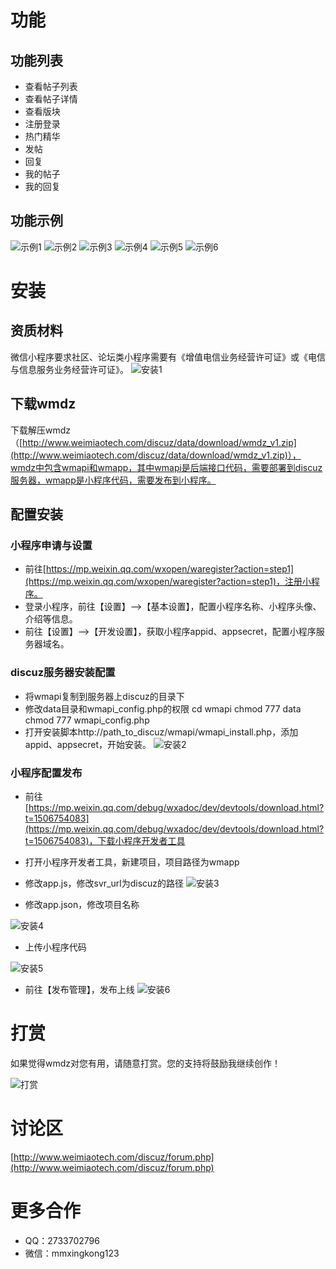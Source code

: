 # 功能
## 功能列表
- 查看帖子列表
- 查看帖子详情
- 查看版块
- 注册登录
- 热门精华
- 发帖
- 回复
- 我的帖子
- 我的回复

## 功能示例
![示例1](http://a2.qpic.cn/psb?/V13OOk0c1xiW63/.8siLMxSrjE4S1JTWAFq2D1URxukj2b5YpJc609no18!/m/dPkAAAAAAAAAnull&bo=gAJyBAAAAAARB8Q!&rf=photolist&t=5)
![示例2](http://a2.qpic.cn/psb?/V13OOk0c1xiW63/LNE*OcU5CUyuuCtB02vRoAgkOfMCc9MP34Cj1OtMFVY!/m/dAEBAAAAAAAAnull&bo=gAJyBAAAAAARB8Q!&rf=photolist&t=5)
![示例3](http://a3.qpic.cn/psb?/V13OOk0c1xiW63/qEYWnjz3rpk7ztCSRdFCou6*0b9fV0b97StNAzSEhLk!/m/dEIAAAAAAAAAnull&bo=gAJyBAAAAAARB8Q!&rf=photolist&t=5)
![示例4](http://a3.qpic.cn/psb?/V13OOk0c1xiW63/S64GhVJIj.oZX0zYvFDhRMCy.fxumWYTczj1ICTXWtI!/m/dEIAAAAAAAAAnull&bo=gAJyBAAAAAARB8Q!&rf=photolist&t=5)
![示例5](http://a2.qpic.cn/psb?/V13OOk0c1xiW63/EKTGAkV4zYXr65Vjj30nEE*eVJBJikASu7un6ViPpS8!/m/dMkAAAAAAAAAnull&bo=gAJyBAAAAAARB8Q!&rf=photolist&t=5)
![示例6](http://a3.qpic.cn/psb?/V13OOk0c1xiW63/Xr4dq1slIeyORcSmgwQ0Va*a4o6Gvcc3dgzvgFU9r1o!/m/dEIAAAAAAAAAnull&bo=gAJyBAAAAAARB8Q!&rf=photolist&t=5)
 
# 安装
## 资质材料
微信小程序要求社区、论坛类小程序需要有《增值电信业务经营许可证》或《电信与信息服务业务经营许可证》。
![安装1](http://a3.qpic.cn/psb?/V13OOk0c1xiW63/7yoDs0k3.cIdkU.jXmfqBKa3FVSXvxXkWh9OjOsIVI4!/m/dJYAAAAAAAAAnull&bo=RQWAAgAAAAADB.A!&rf=photolist&t=5)
 
## 下载wmdz
下载解压wmdz（[http://www.weimiaotech.com/discuz/data/download/wmdz_v1.zip](http://www.weimiaotech.com/discuz/data/download/wmdz_v1.zip)），wmdz中包含wmapi和wmapp，其中wmapi是后端接口代码，需要部署到discuz服务器，wmapp是小程序代码，需要发布到小程序。

## 配置安装
### 小程序申请与设置
- 前往[https://mp.weixin.qq.com/wxopen/waregister?action=step1](https://mp.weixin.qq.com/wxopen/waregister?action=step1)，注册小程序。
- 登录小程序，前往【设置】—>【基本设置】，配置小程序名称、小程序头像、介绍等信息。
- 前往【设置】—>【开发设置】，获取小程序appid、appsecret，配置小程序服务器域名。

### discuz服务器安装配置
- 将wmapi复制到服务器上discuz的目录下
- 修改data目录和wmapi_config.php的权限
cd wmapi
chmod 777 data
chmod 777 wmapi_config.php
- 打开安装脚本http://path_to_discuz/wmapi/wmapi_install.php，添加appid、appsecret，开始安装。
![安装2](http://a4.qpic.cn/psb?/V13OOk0c1xiW63/6zMD8lJwtuHZE*MQIpa5z463I9flQ9w0I5QDeaQXeOA!/m/dPcAAAAAAAAAnull&bo=QAMiAQAAAAADB0I!&rf=photolist&t=5)
 

### 小程序配置发布
- 前往[https://mp.weixin.qq.com/debug/wxadoc/dev/devtools/download.html?t=1506754083](https://mp.weixin.qq.com/debug/wxadoc/dev/devtools/download.html?t=1506754083)，下载小程序开发者工具
- 打开小程序开发者工具，新建项目，项目路径为wmapp
- 修改app.js，修改svr_url为discuz的路径 
![安装3](http://a3.qpic.cn/psb?/V13OOk0c1xiW63/DQP1.osfxfdIFkIEQgG4akxYQT4BmbV94HBmQkrwIvU!/m/dEIAAAAAAAAAnull&bo=bAPrAAAAAAADB6Y!&rf=photolist&t=5)

- 修改app.json，修改项目名称

![安装4](http://a2.qpic.cn/psb?/V13OOk0c1xiW63/iKm34*aG7SWLil8u*VYC5I9IfucWRRh6Yc*HWjZrVVg!/m/dAEBAAAAAAAAnull&bo=*gLtAAAAAAADBzM!&rf=photolist&t=5)

- 上传小程序代码

![安装5](http://a2.qpic.cn/psb?/V13OOk0c1xiW63/R0haUjd.HfE6gpZV9tdfHWAjwTGEEoJRBJABG8XRblQ!/m/dAEBAAAAAAAAnull&bo=YwNbAQAAAAADBxg!&rf=photolist&t=5)

- 前往【发布管理】，发布上线
![安装6](http://a3.qpic.cn/psb?/V13OOk0c1xiW63/iVSzXeaYsR5EPUXBuXqtIDcjJ.3444YaiartRHBzD7Y!/m/dEIAAAAAAAAAnull&bo=UgUWAQAAAAADB2I!&rf=photolist&t=5)
 

# 打赏
如果觉得wmdz对您有用，请随意打赏。您的支持将鼓励我继续创作！

![打赏](http://a4.qpic.cn/psb?/V13OOk0c1xiW63/XqTp4KhSv*7KnpseaO4iO3g4XEa0Xv9ZhpTCyHiL.BU!/m/dPcAAAAAAAAAnull&bo=sAC0AAAAAAADByY!&rf=photolist&t=5)

# 讨论区
[http://www.weimiaotech.com/discuz/forum.php](http://www.weimiaotech.com/discuz/forum.php)


# 更多合作
- QQ：2733702796
- 微信：mmxingkong123
